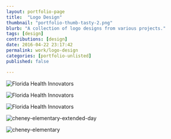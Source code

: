 ```yaml
---
layout: portfolio-page
title:  "Logo Design"
thumbnail: "portfolio-thumb-tasty-2.png"
blurb: "A collection of logo designs from various projects."
tags: [design]
contributions: [design]
date: 2016-04-22 23:17:42
permalink: work/logo-design
categories: [portfolio-unlisted]
published: false

---
```


<p class="pimage wide">
  <img src="/img/flhealth-lightbulb-side.png" alt="Florida Health Innovators"/>
</p>

<p class="pimage">
  <img src="/img/flhealth-lightbulb-stacked.png" alt="Florida Health Innovators"/>
</p>

<p class="pimage wide">
  <img src="/img/bulb_outline_logo_bg-768x254.png" alt="Florida Health Innovators"/>
</p>

<p class="pimage wide">
  <img src="/img/cheney-elementary-extended-day-alt2-1024x303.png" alt="cheney-elementary-extended-day"/>
</p>

<p class="pimage">
  <img src="/img/cheney-elementary-1024x1024.png" alt="cheney-elementary"/>
</p>

<p class="pimage">
  <img src="/img/rubberband_flamethrower_large.png" alt=""/>
</p>

<p class="pimage">
  <img src="/img/tr_robot.png" alt=""/>
</p>

<p class="pimage wide">
  <img src="/img/tr-logo-idea-with-text.png" alt=""/>
</p>

<p class="pimage wide">
  <img src="/img/national_fleet_wholesale_logo.png" alt=""/>
</p>

<p class="pimage">
  <img src="/img/dirtstik2.png" alt=""/>
</p>
